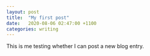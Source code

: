 ```yaml
---
layout: post
title:  "My first post"
date:   2020-08-06 02:47:00 +1100
categories: writing
---
```


This is me testing whether I can post a new blog entry.
